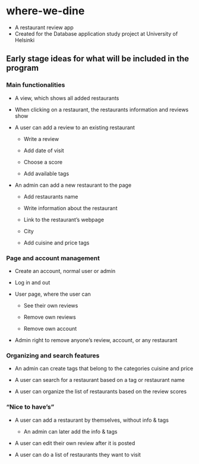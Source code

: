 # where-we-dine

- A restaurant review app
- Created for the Database application study project at University of Helsinki


## Early stage ideas for what will be included in the program

### Main functionalities

- A view, which shows all added restaurants 

- When clicking on a restaurant, the restaurants information and reviews show 

- A user can add a review to an existing restaurant 

    - Write a review 

    - Add date of visit 

    - Choose a score 

    - Add available tags 

- An admin can add a new restaurant to the page 

    - Add restaurants name 

    - Write information about the restaurant 

    - Link to the restaurant’s webpage 

    - City 

    - Add cuisine and price tags 


### Page and account management

- Create an account, normal user or admin 

- Log in and out 

- User page, where the user can 

    - See their own reviews 

    - Remove own reviews 

    - Remove own account 

- Admin right to remove anyone’s review, account, or any restaurant 

 

### Organizing and search features 

- An admin can create tags that belong to the categories cuisine and price 

- A user can search for a restaurant based on a tag or restaurant name

- A user can organize the list of restaurants based on the review scores 

 

### “Nice to have’s”

- A user can add a restaurant by themselves, without info & tags 

    - An admin can later add the info & tags 

- A user can edit their own review after it is posted 

- A user can do a list of restaurants they want to visit 

 
